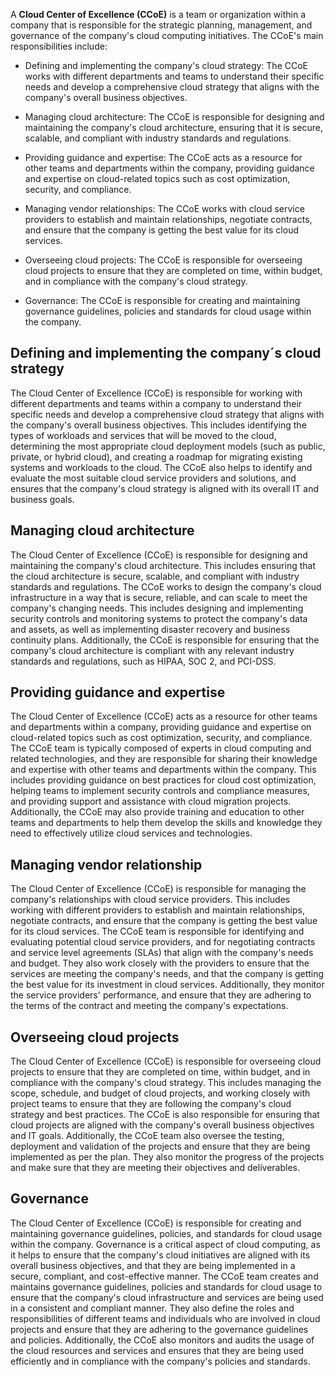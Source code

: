 A **Cloud Center of Excellence (CCoE)** is a team or organization within a company that is responsible for the strategic planning, management, and governance of the company's cloud computing initiatives. The CCoE's main responsibilities include:

- Defining and implementing the company's cloud strategy: The CCoE works with different departments and teams to understand their specific needs and develop a comprehensive cloud strategy that aligns with the company's overall business objectives.

- Managing cloud architecture: The CCoE is responsible for designing and maintaining the company's cloud architecture, ensuring that it is secure, scalable, and compliant with industry standards and regulations.

- Providing guidance and expertise: The CCoE acts as a resource for other teams and departments within the company, providing guidance and expertise on cloud-related topics such as cost optimization, security, and compliance.

- Managing vendor relationships: The CCoE works with cloud service providers to establish and maintain relationships, negotiate contracts, and ensure that the company is getting the best value for its cloud services.

- Overseeing cloud projects: The CCoE is responsible for overseeing cloud projects to ensure that they are completed on time, within budget, and in compliance with the company's cloud strategy.

- Governance: The CCoE is responsible for creating and maintaining governance guidelines, policies and standards for cloud usage within the company.


## Defining and implementing the company´s cloud strategy ##
The Cloud Center of Excellence (CCoE) is responsible for working with different departments and teams within a company to understand their specific needs and develop a comprehensive cloud strategy that aligns with the company's overall business objectives. This includes identifying the types of workloads and services that will be moved to the cloud, determining the most appropriate cloud deployment models (such as public, private, or hybrid cloud), and creating a roadmap for migrating existing systems and workloads to the cloud. The CCoE also helps to identify and evaluate the most suitable cloud service providers and solutions, and ensures that the company's cloud strategy is aligned with its overall IT and business goals.


## Managing cloud architecture ##
The Cloud Center of Excellence (CCoE) is responsible for designing and maintaining the company's cloud architecture. This includes ensuring that the cloud architecture is secure, scalable, and compliant with industry standards and regulations. The CCoE works to design the company's cloud infrastructure in a way that is secure, reliable, and can scale to meet the company's changing needs. This includes designing and implementing security controls and monitoring systems to protect the company's data and assets, as well as implementing disaster recovery and business continuity plans. Additionally, the CCoE is responsible for ensuring that the company's cloud architecture is compliant with any relevant industry standards and regulations, such as HIPAA, SOC 2, and PCI-DSS.


## Providing guidance and expertise ##
The Cloud Center of Excellence (CCoE) acts as a resource for other teams and departments within a company, providing guidance and expertise on cloud-related topics such as cost optimization, security, and compliance. The CCoE team is typically composed of experts in cloud computing and related technologies, and they are responsible for sharing their knowledge and expertise with other teams and departments within the company. This includes providing guidance on best practices for cloud cost optimization, helping teams to implement security controls and compliance measures, and providing support and assistance with cloud migration projects. Additionally, the CCoE may also provide training and education to other teams and departments to help them develop the skills and knowledge they need to effectively utilize cloud services and technologies.


## Managing vendor relationship ##
The Cloud Center of Excellence (CCoE) is responsible for managing the company's relationships with cloud service providers. This includes working with different providers to establish and maintain relationships, negotiate contracts, and ensure that the company is getting the best value for its cloud services. The CCoE team is responsible for identifying and evaluating potential cloud service providers, and for negotiating contracts and service level agreements (SLAs) that align with the company's needs and budget. They also work closely with the providers to ensure that the services are meeting the company's needs, and that the company is getting the best value for its investment in cloud services. Additionally, they monitor the service providers' performance, and ensure that they are adhering to the terms of the contract and meeting the company's expectations.


## Overseeing cloud projects ##
The Cloud Center of Excellence (CCoE) is responsible for overseeing cloud projects to ensure that they are completed on time, within budget, and in compliance with the company's cloud strategy. This includes managing the scope, schedule, and budget of cloud projects, and working closely with project teams to ensure that they are following the company's cloud strategy and best practices. The CCoE is also responsible for ensuring that cloud projects are aligned with the company's overall business objectives and IT goals. Additionally, the CCoE team also oversee the testing, deployment and validation of the projects and ensure that they are being implemented as per the plan. They also monitor the progress of the projects and make sure that they are meeting their objectives and deliverables.


## Governance ##
The Cloud Center of Excellence (CCoE) is responsible for creating and maintaining governance guidelines, policies, and standards for cloud usage within the company. Governance is a critical aspect of cloud computing, as it helps to ensure that the company's cloud initiatives are aligned with its overall business objectives, and that they are being implemented in a secure, compliant, and cost-effective manner. The CCoE team creates and maintains governance guidelines, policies and standards for cloud usage to ensure that the company's cloud infrastructure and services are being used in a consistent and compliant manner. They also define the roles and responsibilities of different teams and individuals who are involved in cloud projects and ensure that they are adhering to the governance guidelines and policies. Additionally, the CCoE also monitors and audits the usage of the cloud resources and services and ensures that they are being used efficiently and in compliance with the company's policies and standards.
